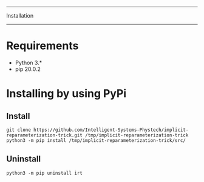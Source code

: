 ************
Installation
************

Requirements
============

- Python 3.*
- pip 20.0.2

Installing by using PyPi
========================

Install
-------
	git clone https://github.com/Intelligent-Systems-Phystech/implicit-reparameterization-trick.git /tmp/implicit-reparameterization-trick
	python3 -m pip install /tmp/implicit-reparameterization-trick/src/

Uninstall
---------
	python3 -m pip uninstall irt
